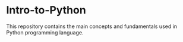 # Intro-to-Python
This repository contains the main concepts and fundamentals used in Python programming language. 
